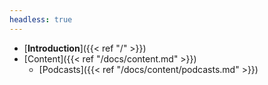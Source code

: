 ```yaml
---
headless: true
---
```


- [**Introduction**]({{< ref "/" >}})
- [Content]({{< ref "/docs/content.md" >}})
  - [Podcasts]({{< ref "/docs/content/podcasts.md" >}})
